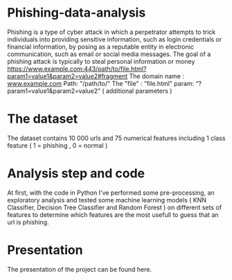 # Phishing-data-analysis

Phishing is a type of cyber attack in which a perpetrator attempts to trick individuals into providing sensitive information, such as login credentials or financial information, by posing as a reputable entity in electronic communication, such as email or social media messages. 
The goal of a phishing attack is typically to steal personal information or money
https://www.example.com:443/path/to/file.html?param1=value1&param2=value2#fragment
The domain name : www.example.com 
Path:  "/path/to/"
The "file" : ”file.html" 
param: “?param1=value1&param2=value2” ( additional parameters )

# The dataset

The dataset contains 10 000 urls and 75 numerical features including 1 class feature ( 1 = phishing , 0 = normal ) 

# Analysis step and code 

At first, with the code in Python I've performed some pre-processing, an exploratory analysis and tested some machine learning models ( KNN Classifier, Decision Tree Classifier and Random Forest ) on different sets of features to determine which features are the most usefull to guess that an url is phishing.

# Presentation

The presentation of the project can be found here.
